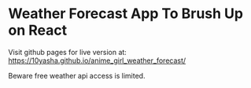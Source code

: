 # Weather Forecast App To Brush Up on React

Visit github pages for live version at: https://10yasha.github.io/anime_girl_weather_forecast/

Beware free weather api access is limited.
